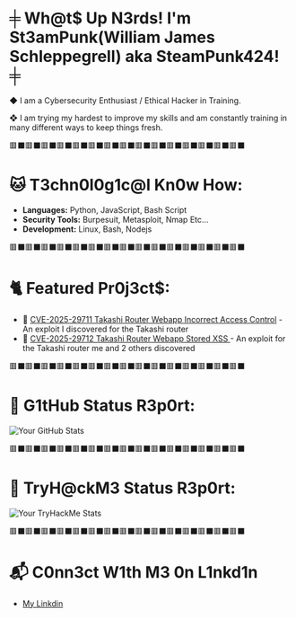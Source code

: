 # ╪ Wh@t$ Up N3rds! I'm St3amPunk(William James Schleppegrell) aka SteamPunk424! ╪

◆ I am a Cybersecurity Enthusiast / Ethical Hacker in Training.

❖ I am trying my hardest to improve my skills and am constantly training in many different ways to keep things fresh.

🟥⬛🟥⬛🟥⬛🟥⬛🟥⬛🟥⬛🟥⬛🟥⬛🟥⬛🟥⬛🟥⬛🟥⬛🟥⬛🟥⬛🟥⬛

# 🐱 T3chn0l0g1c@l Kn0w How:

- **Languages:** Python, JavaScript, Bash Script
- **Security Tools:** Burpesuit, Metasploit, Nmap Etc...   
- **Development:** Linux, Bash, Nodejs


🟥⬛🟥⬛🟥⬛🟥⬛🟥⬛🟥⬛🟥⬛🟥⬛🟥⬛🟥⬛🟥⬛🟥⬛🟥⬛🟥⬛🟥⬛
# 🐈 Featured Pr0j3ct$:

- 🔗 [CVE-2025-29711 Takashi Router Webapp Incorrect Access Control](https://github.com/SteamPunk424/CVE-2025-29711-TAKASHI-Wireless-Instant-Router-And-Repeater-WebApp-Incorrect-Access-Control) - An exploit I discovered for the Takashi router
- 🔗 [CVE-2025-29712 Takashi Router Webapp Stored XSS ](https://github.com/SteamPunk424/CVE-2025-29712-TAKASHI-Wireless-Instant-Router-And-Repeater-WebApp-Authenticated-Stored-XSS) - An exploit for the Takashi router me and 2 others discovered

🟥⬛🟥⬛🟥⬛🟥⬛🟥⬛🟥⬛🟥⬛🟥⬛🟥⬛🟥⬛🟥⬛🟥⬛🟥⬛🟥⬛🟥⬛

# 🦠 G1tHub Status R3p0rt:

![Your GitHub Stats](https://github-readme-stats.vercel.app/api?username=SteamPunk424&show_icons=true&theme=radical)  

🟥⬛🟥⬛🟥⬛🟥⬛🟥⬛🟥⬛🟥⬛🟥⬛🟥⬛🟥⬛🟥⬛🟥⬛🟥⬛🟥⬛🟥⬛

# 🦠 TryH@ckM3 Status R3p0rt:

![Your TryHackMe Stats](https://tryhackme-badges.s3.amazonaws.com/St3amPunk.png)  

🟥⬛🟥⬛🟥⬛🟥⬛🟥⬛🟥⬛🟥⬛🟥⬛🟥⬛🟥⬛🟥⬛🟥⬛🟥⬛🟥⬛🟥⬛


# 📬 C0nn3ct W1th M3 0n L1nkd1n

- [My Linkdin](https://www.linkedin.com/in/william-james-schleppegrell-1b9429351/)  


